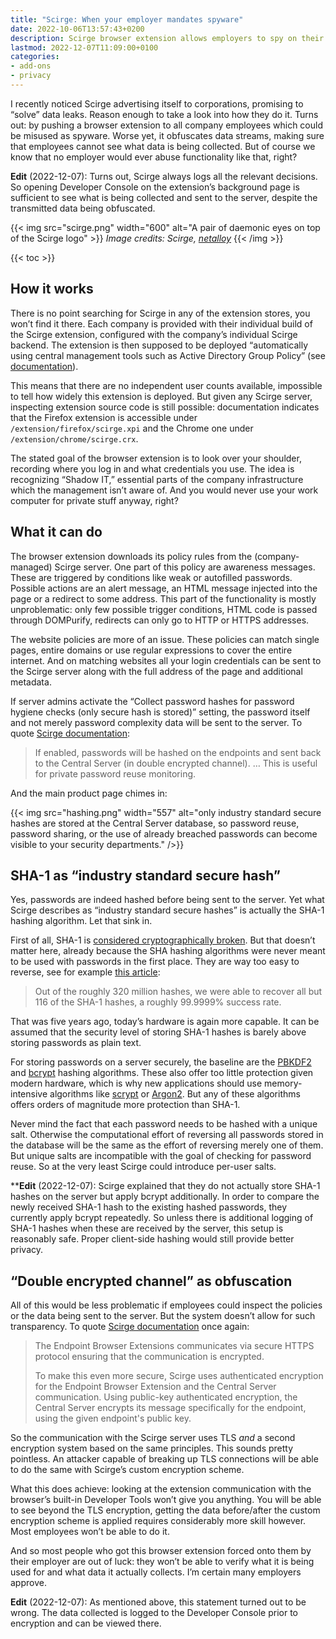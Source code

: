 ```yaml
---
title: "Scirge: When your employer mandates spyware"
date: 2022-10-06T13:57:43+0200
description: Scirge browser extension allows employers to spy on their employees. To make matters worse, it obfuscates data transmissions.
lastmod: 2022-12-07T11:09:00+0100
categories:
- add-ons
- privacy
---
```


I recently noticed Scirge advertising itself to corporations, promising to “solve” data leaks. Reason enough to take a look into how they do it. Turns out: by pushing a browser extension to all company employees which could be misused as spyware. Worse yet, it obfuscates data streams, making sure that employees cannot see what data is being collected. But of course we know that no employer would ever abuse functionality like that, right?

**Edit** (2022-12-07): Turns out, Scirge always logs all the relevant decisions. So opening Developer Console on the extension’s background page is sufficient to see what is being collected and sent to the server, despite the transmitted data being obfuscated.

{{< img src="scirge.png" width="600" alt="A pair of daemonic eyes on top of the Scirge logo" >}}
<em>
  Image credits:
  Scirge,
  <a href="https://openclipart.org/detail/84697/eyes-by-netalloy" rel="nofollow">netalloy</a>
</em>
{{< /img >}}

{{< toc >}}

## How it works

There is no point searching for Scirge in any of the extension stores, you won’t find it there. Each company is provided with their individual build of the Scirge extension, configured with the company’s individual Scirge backend. The extension is then supposed to be deployed “automatically using central management tools such as Active Directory Group Policy” (see [documentation](https://docs.scirge.com/user-guide/#/?id=deployment)).

This means that there are no independent user counts available, impossible to tell how widely this extension is deployed. But given any Scirge server, inspecting extension source code is still possible: documentation indicates that the Firefox extension is accessible under `/extension/firefox/scirge.xpi` and the Chrome one under `/extension/chrome/scirge.crx`.

The stated goal of the browser extension is to look over your shoulder, recording where you log in and what credentials you use. The idea is recognizing “Shadow IT,” essential parts of the company infrastructure which the management isn’t aware of. And you would never use your work computer for private stuff anyway, right?

## What it can do

The browser extension downloads its policy rules from the (company-managed) Scirge server. One part of this policy are awareness messages. These are triggered by conditions like weak or autofilled passwords. Possible actions are an alert message, an HTML message injected into the page or a redirect to some address. This part of the functionality is mostly unproblematic: only few possible trigger conditions, HTML code is passed through DOMPurify, redirects can only go to HTTP or HTTPS addresses.

The website policies are more of an issue. These policies can match single pages, entire domains or use regular expressions to cover the entire internet. And on matching websites all your login credentials can be sent to the Scirge server along with the full address of the page and additional metadata.

If server admins activate the “Collect password hashes for password hygiene checks (only secure hash is stored)” setting, the password itself and not merely password complexity data will be sent to the server. To quote [Scirge documentation](https://docs.scirge.com/user-guide/#/?id=policies):

> If enabled, passwords will be hashed on the endpoints and sent back to the Central Server (in double encrypted channel).
> …
> This is useful for private password reuse monitoring.

And the main product page chimes in:

{{< img src="hashing.png" width="557" alt="only industry standard secure hashes are stored at the Central Server database, so password reuse, password sharing, or the use of already breached passwords can become visible to your security departments." />}}

## SHA-1 as “industry standard secure hash”

Yes, passwords are indeed hashed before being sent to the server. Yet what Scirge describes as “industry standard secure hashes” is actually the SHA-1 hashing algorithm. Let that sink in.

First of all, SHA-1 is [considered cryptographically broken](https://www.schneier.com/blog/archives/2005/08/new_cryptanalyt.html). But that doesn’t matter here, already because the SHA hashing algorithms were never meant to be used with passwords in the first place. They are way too easy to reverse, see for example [this article](https://blog.cynosureprime.com/2017/08/320-million-hashes-exposed.html):

> Out of the roughly 320 million hashes, we were able to recover all but 116 of the SHA-1 hashes, a roughly 99.9999% success rate.

That was five years ago, today’s hardware is again more capable. It can be assumed that the security level of storing SHA-1 hashes is barely above storing passwords as plain text.

For storing passwords on a server securely, the baseline are the [PBKDF2](https://en.wikipedia.org/wiki/PBKDF2) and [bcrypt](https://en.wikipedia.org/wiki/Bcrypt) hashing algorithms. These also offer too little protection given modern hardware, which is why new applications should use memory-intensive algorithms like [scrypt](https://en.wikipedia.org/wiki/Scrypt) or [Argon2](https://en.wikipedia.org/wiki/Argon2). But any of these algorithms offers orders of magnitude more protection than SHA-1.

Never mind the fact that each password needs to be hashed with a unique salt. Otherwise the computational effort of reversing all passwords stored in the database will be the same as the effort of reversing merely one of them. But unique salts are incompatible with the goal of checking for password reuse. So at the very least Scirge could introduce per-user salts.

****Edit** (2022-12-07): Scirge explained that they do not actually store SHA-1 hashes on the server but apply bcrypt additionally. In order to compare the newly received SHA-1 hash to the existing hashed passwords, they currently apply bcrypt repeatedly. So unless there is additional logging of SHA-1 hashes when these are received by the server, this setup is reasonably safe. Proper client-side hashing would still provide better privacy.

## “Double encrypted channel” as obfuscation

All of this would be less problematic if employees could inspect the policies or the data being sent to the server. But the system doesn’t allow for such transparency. To quote [Scirge documentation](https://docs.scirge.com/user-guide/#/?id=encryption) once again:

> The Endpoint Browser Extensions communicates via secure HTTPS protocol ensuring that the communication is encrypted.
> 
> To make this even more secure, Scirge uses authenticated encryption for the Endpoint Browser Extension and the Central Server communication. Using public-key authenticated encryption, the Central Server encrypts its message specifically for the endpoint, using the given endpoint's public key.

So the communication with the Scirge server uses TLS *and* a second encryption system based on the same principles. This sounds pretty pointless. An attacker capable of breaking up TLS connections will be able to do the same with Scirge’s custom encryption scheme.

What this does achieve: looking at the extension communication with the browser’s built-in Developer Tools won’t give you anything. You will be able to see beyond the TLS encryption, getting the data before/after the custom encryption scheme is applied requires considerably more skill however. Most employees won’t be able to do it.

And so most people who got this browser extension forced onto them by their employer are out of luck: they won’t be able to verify what it is being used for and what data it actually collects. I’m certain many employers approve.

**Edit** (2022-12-07): As mentioned above, this statement turned out to be wrong. The data collected is logged to the Developer Console prior to encryption and can be viewed there.